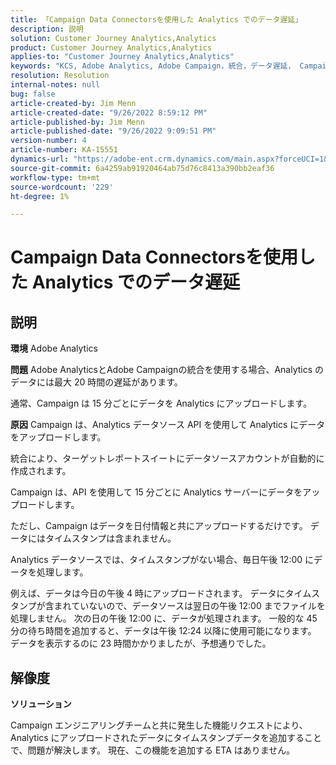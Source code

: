 ```yaml
---
title: 「Campaign Data Connectorsを使用した Analytics でのデータ遅延」
description: 説明
solution: Customer Journey Analytics,Analytics
product: Customer Journey Analytics,Analytics
applies-to: "Customer Journey Analytics,Analytics"
keywords: "KCS, Adobe Analytics, Adobe Campaign，統合，データ遅延， Campaign Data Connectors, timestamp, timestamp"
resolution: Resolution
internal-notes: null
bug: false
article-created-by: Jim Menn
article-created-date: "9/26/2022 8:59:12 PM"
article-published-by: Jim Menn
article-published-date: "9/26/2022 9:09:51 PM"
version-number: 4
article-number: KA-15551
dynamics-url: "https://adobe-ent.crm.dynamics.com/main.aspx?forceUCI=1&pagetype=entityrecord&etn=knowledgearticle&id=4cbcf210-de3d-ed11-9db1-0022480866ad"
source-git-commit: 6a4259ab91920464ab75d76c8413a390bb2eaf36
workflow-type: tm+mt
source-wordcount: '229'
ht-degree: 1%

---
```


# Campaign Data Connectorsを使用した Analytics でのデータ遅延

## 説明


<b>環境</b>
Adobe Analytics

<b>問題</b>
Adobe AnalyticsとAdobe Campaignの統合を使用する場合、Analytics のデータには最大 20 時間の遅延があります。

通常、Campaign は 15 分ごとにデータを Analytics にアップロードします。

<b>原因</b>
Campaign は、Analytics データソース API を使用して Analytics にデータをアップロードします。

統合により、ターゲットレポートスイートにデータソースアカウントが自動的に作成されます。

Campaign は、API を使用して 15 分ごとに Analytics サーバーにデータをアップロードします。

ただし、Campaign はデータを日付情報と共にアップロードするだけです。 データにはタイムスタンプは含まれません。

Analytics データソースでは、タイムスタンプがない場合、毎日午後 12:00 にデータを処理します。

例えば、データは今日の午後 4 時にアップロードされます。 データにタイムスタンプが含まれていないので、データソースは翌日の午後 12:00 までファイルを処理しません。 次の日の午後 12:00 に、データが処理されます。 一般的な 45 分の待ち時間を追加すると、データは午後 12:24 以降に使用可能になります。 データを表示するのに 23 時間かかりましたが、予想通りでした。


## 解像度


<b>ソリューション</b>

Campaign エンジニアリングチームと共に発生した機能リクエストにより、Analytics にアップロードされたデータにタイムスタンプデータを追加することで、問題が解決します。 現在、この機能を追加する ETA はありません。


